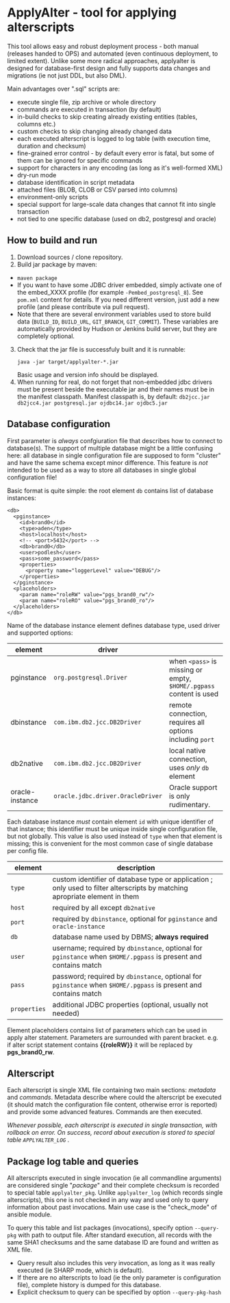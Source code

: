 
ApplyAlter - tool for applying alterscripts
==========

This tool allows easy and robust deployment process - both manual (releases handed to OPS) and automated (even continuous deployment, to limited extent). Unlike some more radical approaches, applyalter is designed for database-first design and fully supports data changes and migrations (ie not just DDL, but also DML).

Main advantages over ".sql" scripts are:
* execute single file, zip archive or whole directory
* commands are executed in transaction (by default)
* in-build checks to skip creating already existing entities (tables, columns etc.)
* custom checks to skip changing already changed data
* each executed alterscript is logged to log table (with execution time, duration and checksum)
* fine-grained error control - by default every error is fatal, but some of them can be ignored for specific commands
* support for characters in any encoding (as long as it's well-formed XML)
* dry-run mode
* database identification in script metadata
* attached files (BLOB, CLOB or CSV parsed into columns)
* environment-only scripts
* special support for large-scale data changes that cannot fit into single transaction
* not tied to one specific database (used on db2, postgresql and oracle)

How to build and run
--------------------

1. Download sources / clone repository.
2. Build jar package by maven:
  + `maven package`
  + If you want to have some JDBC driver embedded, simply activate one of the embed_XXXX profile (for example `-Pembed_postgresql_8`).
    See `pom.xml` content for details. If you need different version, just add a new profile (and please contribute via pull request).
  + Note that there are several environment variables used to store build data (`BUILD_ID`, `BUILD_URL`, `GIT_BRANCH`, `GIT_COMMIT`).
    These variables are automatically provided by Hudson or Jenkins build server, but they are completely optional.
3. Check that the jar file is successfuly built and it is runnable:
    ```
    java -jar target/applyalter-*.jar
    ```
    Basic usage and version info should be displayed.
4. When running for real, do not forget that non-embedded jdbc drivers must be present beside the executable jar
   and their names must be in the manifest classpath. Manifest classpath is, by default:
   `db2jcc.jar db2jcc4.jar postgresql.jar ojdbc14.jar ojdbc5.jar`

Database configuration
----------------------
First parameter is *always* confgiuration file that describes how to connect to database(s).
The support of multiple database might be a little confusing here: all database in single configuration file
are supposed to form "cluster" and have the same schema except minor difference. This feature is *not*
intended to be used as a way to store all databases in single global configuration file!

Basic format is quite simple: the root element `db` contains list of database instances:
```
<db>
  <pginstance>
    <id>brand0</id>
    <type>aden</type>
    <host>localhost</host>
    <!-- <port>5432</port> -->
    <db>brand0</db>
    <user>podlesh</user>
    <pass>some_password</pass>
    <properties>
      <property name="loggerLevel" value="DEBUG"/>
    </properties>
  </pginstance>
  <placeholders>
    <param name="roleRW" value="pgs_brand0_rw"/>
    <param name="roleRO" value="pgs_brand0_ro"/>
  </placeholders>
</db>
```

Name of the database instance element defines database type, used driver and supported options:

| element | driver | |
| ---------- | ----------------------- | ------------------- |
| pginstance | `org.postgresql.Driver` | when `<pass>` is missing or empty, `$HOME/.pgpass` content is used  |
| dbinstance | `com.ibm.db2.jcc.DB2Driver` | remote connection, requires all options including `port` |
| db2native | `com.ibm.db2.jcc.DB2Driver` | local native connection, uses *only*  `db` element |
| oracle-instance | `oracle.jdbc.driver.OracleDriver` | Oracle support is only rudimentary. | 

Each database instance *must* contain element `id` with unique identifier of that instance; this identifier
must be unique inside single configuration file, but not globally.
This value is also used instead of `type` when that element is missing; this is convenient for the most common 
case of single database per config file.

| element | description |
| ------ | ------------------- |
| `type` | custom identifier of database type or application ; only used to filter alterscripts by matching apropriate element in them |
| `host` | required by all except `db2native` |
| `port` | required by `dbinstance`, optional for `pginstance` and `oracle-instance` |
| `db` | database name used by DBMS; **always required** |
| `user` | username; required by `dbinstance`, optional for `pginstance` when `$HOME/.pgpass` is present and contains match |
| `pass` | password; required by `dbinstance`, optional for `pginstance` when `$HOME/.pgpass` is present and contains match |
| `properties` | additional JDBC properties (optional, usually not needed)  |

Element placeholders contains list of parameters which can be used in apply alter statement.
Parameters are surrounded with parent bracket.
e.g. if alter script statement contains **{{roleRW}}** it will be replaced by **pgs_brand0_rw**.  

Alterscript
-----------
Each alterscript is single XML file containing two main sections: *metadata* and *commands*. Metadata
describe where could the alterscript be executed (it should match the configuration file content, otherwise error is reported)
and provide some advanced features. Commands are then executed.

*Whenever possible, each alterscript is executed in single transaction, with rollback on error. On success, record about
execution is stored to special table `APPLYALTER_LOG` .* 

Package log table and queries
-----------------------------
All alterscripts executed in single invocation (ie all commandline arguments)
are considered single "*package*" and their complete checksum is recorded to
special table `applyalter_pkg`. Unlike `applyalter_log` (which records single
alterscripts), this one is not checked in any way and used only to query information
about past invocations. Main use case is the "check_mode" of ansible module.

To query this table and list packages (invocations), specify option `--query-pkg`
with path to output file. After standard execution, all records with the same
SHA1 checksums and the same database ID are found and written as XML file.
* Query result also includes this very invocation, as long as it was really executed
  (ie SHARP mode, which is default).
* If there are no alterscripts to load (ie the only parameter is configuration file),
  complete history is dumped for this database.
* Explicit checksum to query can be specified by option `--query-pkg-hash`
